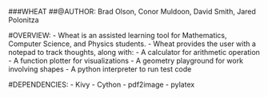 ###WHEAT
##@AUTHOR: Brad Olson, Conor Muldoon, David Smith, Jared Polonitza

#OVERVIEW:
    - Wheat is an assisted learning tool for Mathematics, Computer Science, and Physics students. 
    - Wheat provides the user with a notepad to track thoughts, along with:
        - A calculator for arithmetic operation
        - A function plotter for visualizations
        - A geometry playground for work involving shapes
        - A python interpreter to run test code

#DEPENDENCIES:
    - Kivy
    - Cython
    - pdf2image
    - pylatex
    
